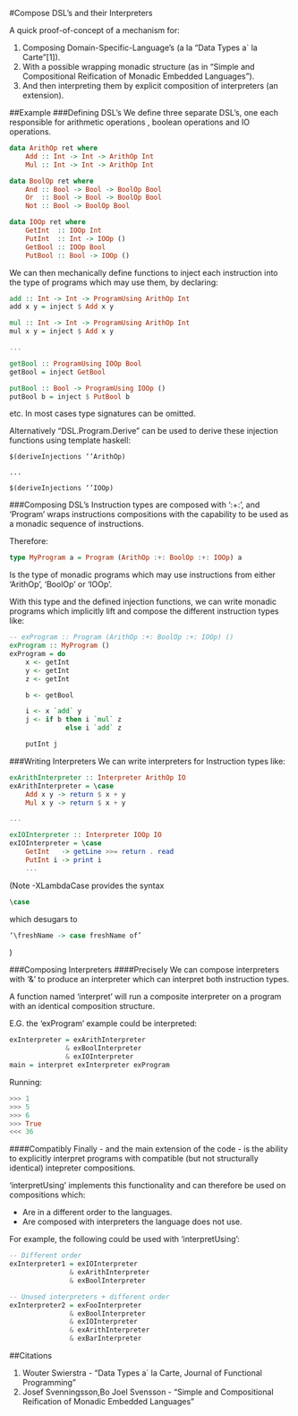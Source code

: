 #Compose DSL’s and their Interpreters

A quick proof-of-concept of a mechanism for:

1. Composing Domain-Specific-Language’s (a la “Data Types a` la Carte”[1]).
2. With a possible wrapping monadic structure (as in “Simple and Compositional Reification of Monadic Embedded Languages”).
3. And then interpreting them by explicit composition of interpreters (an extension).

##Example
###Defining DSL’s
We define three separate DSL’s, one each responsible for arithmetic operations
, boolean operations and IO operations.

```haskell
data ArithOp ret where
    Add :: Int -> Int -> ArithOp Int
    Mul :: Int -> Int -> ArithOp Int

data BoolOp ret where
    And :: Bool -> Bool -> BoolOp Bool
    Or  :: Bool -> Bool -> BoolOp Bool
    Not :: Bool -> BoolOp Bool

data IOOp ret where
    GetInt  :: IOOp Int
    PutInt  :: Int -> IOOp ()
    GetBool :: IOOp Bool
    PutBool :: Bool -> IOOp ()
```

We can then mechanically define functions to inject each instruction into
the type of programs which may use them, by declaring:

```haskell
add :: Int -> Int -> ProgramUsing ArithOp Int
add x y = inject $ Add x y

mul :: Int -> Int -> ProgramUsing ArithOp Int
mul x y = inject $ Add x y

...

getBool :: ProgramUsing IOOp Bool
getBool = inject GetBool

putBool :: Bool -> ProgramUsing IOOp ()
putBool b = inject $ PutBool b

```
etc.
In most cases type signatures can be omitted.

Alternatively “DSL.Program.Derive” can be used to derive these injection functions
using template haskell:

```
$(deriveInjections ‘’ArithOp)

...

$(deriveInjections ‘’IOOp)

```

###Composing DSL’s
Instruction types are composed with ‘:+:’, and ‘Program’ wraps instructions compositions
with the capability to be used as a monadic sequence of instructions.

Therefore:
```haskell
type MyProgram a = Program (ArithOp :+: BoolOp :+: IOOp) a
```
Is the type of monadic programs which may use instructions from either ‘ArithOp’, ‘BoolOp’ or ‘IOOp’.

With this type and the defined injection functions, we can write monadic programs
which implicitly lift and compose the different instruction types like:

```haskell
-- exProgram :: Program (ArithOp :+: BoolOp :+: IOOp) ()
exProgram :: MyProgram ()
exProgram = do
    x <- getInt
    y <- getInt
    z <- getInt

    b <- getBool

    i <- x `add` y
    j <- if b then i `mul` z
              else i `add` z

    putInt j
```

###Writing Interpreters
We can write interpreters for Instruction types like:
```haskell
exArithInterpreter :: Interpreter ArithOp IO
exArithInterpreter = \case
    Add x y -> return $ x + y
    Mul x y -> return $ x + y

...

exIOInterpreter :: Interpreter IOOp IO
exIOInterpreter = \case
    GetInt   -> getLine >>= return . read
    PutInt i -> print i
    ...
```

(Note -XLambdaCase provides the syntax
```haskell
\case
```
which desugars to
```haskell
‘\freshName -> case freshName of’
```
)

###Composing Interpreters
####Precisely
We can compose interpreters with ‘&’ to produce an interpreter which
can interpret both instruction types.

A function named ‘interpret’ will run a composite
interpreter on a program with an identical composition structure.

E.G. the ‘exProgram’ example could be interpreted:
```haskell
exInterpreter = exArithInterpreter
              & exBoolInterpreter
              & exIOInterpreter
main = interpret exInterpreter exProgram
```
Running:
```haskell
>>> 1
>>> 5
>>> 6
>>> True
<<< 36
```

####Compatibly
Finally - and the main extension of the code - is the ability to explicitly interpret programs
with compatible (but not structurally identical) intepreter compositions.

‘interpretUsing’ implements this functionality and can therefore be used on
compositions which:
- Are in a different order to the languages.
- Are composed with interpreters the language does not use.

For example, the following could be used with ‘interpretUsing’:

```haskell
-- Different order
exInterpreter1 = exIOInterpreter
               & exArithInterpreter
               & exBoolInterpreter

-- Unused interpreters + different order
exInterpreter2 = exFooInterpreter
               & exBoolInterpreter
               & exIOInterpreter
               & exArithInterpreter
               & exBarInterpreter
```

##Citations
1. Wouter Swierstra - “Data Types a` la Carte, Journal of Functional Programming”
2. Josef Svenningsson,Bo Joel Svensson - “Simple and Compositional Reification of Monadic Embedded Languages”


